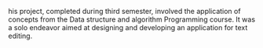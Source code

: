 his project, completed during third semester, involved the application of concepts from the Data structure and algorithm Programming course. It was a solo endeavor aimed at designing and developing an application for text editing.
